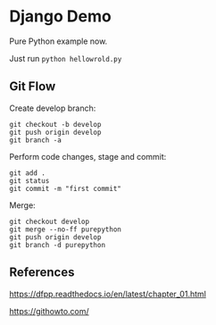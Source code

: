 # Django Demo

Pure Python example now.

Just run `python hellowrold.py`


## Git Flow

Create develop branch: 

```shell
git checkout -b develop
git push origin develop
git branch -a
```

Perform code changes, stage and commit:

```shell
git add .
git status
git commit -m "first commit"
```

Merge:

```shell
git checkout develop
git merge --no-ff purepython
git push origin develop
git branch -d purepython
```

## References

https://dfpp.readthedocs.io/en/latest/chapter_01.html

https://githowto.com/
